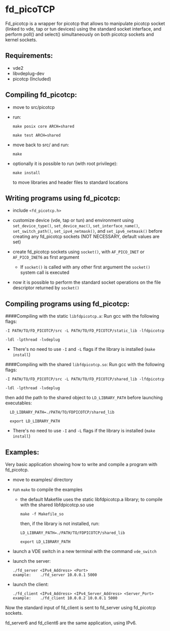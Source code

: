 fd_picoTCP
==========

Fd_picotcp is a wrapper for picotcp that allows to manipulate picotcp socket (linked to 
vde, tap or tun devices) using the standard socket interface, and perform poll() and 
select() simultaneously on both picotcp sockets and kernel sockets.

Requirements:
-------------

- 	vde2
- 	libvdeplug-dev
- 	picotcp (Included)


Compiling fd_picotcp:
---------------------

- move to src/picotcp 
- run: 	
 	```
	make posix core ARCH=shared
	
	make test ARCH=shared
	```
- move back to src/ and run:

	```
	make
	```
- optionally it is possible to run (with root privilege):
	```
	make install
	```
  to move libraries and header files to standard locations


Writing programs using fd_picotcp:
---------------------------------

- include ```<fd_picotcp.h>```

- customize device (vde, tap or tun) and environment using ```set_device_type()```, ```set_device_mac()```,
  ```set_interface_name()```, ```set_switch_path()```,  ```set_ipv4_netmask()```, and ```set_ipv6_netmask()``` 
  before creating any fd_picotcp  sockets 
  (NOT NECESSARY, default values are set)

- create fd_picotcp sockets using ```socket()```, with  ```AF_PICO_INET``` or ```AF_PICO_INET6```
  as first argument
  * If ```socket()``` is called with any other first argument the ```socket()``` system
    call is executed

- now it is possible to perform the standard socket operations on the file 
  descriptor returned by ```socket()```


Compiling programs using fd_picotcp:
-----------------------------------
####Compiling with the static ```libfdpicotcp.a```:
Run gcc with the following flags:

	-I PATH/TO/FD_PICOTCP/src -L PATH/TO/FD_PICOTCP/static_lib -lfdpicotcp

	-ldl -lpthread -lvdeplug
	
- There's no need to use ```-I``` and ```-L``` flags if the library is installed (```make install```)
	
####Compiling with the shared ```libfdpicotcp.so```:
Run gcc with the following flags:

	-I PATH/TO/FD_PICOTCP/src -L PATH/TO/FD_PICOTCP/shared_lib -lfdpicotcp

	-ldl -lpthread -lvdeplug

then add the path to the shared object to ```LD_LIBRARY_PATH``` before launching executables:

	  LD_LIBRARY_PATH=./PATH/TO/FDPICOTCP/shared_lib

	  export LD_LIBRARY_PATH


- There's no need to use ```-I``` and ```-L``` flags if the library is installed (```make install```)

Examples:
---------
Very basic application showing how to write and compile a program with fd_picotcp.

- move to examples/ directory
- run ```make``` to compile the examples 
	* the default Makefile uses the static libfdpicotcp.a library; to compile 
  	  with the shared libfdpicotcp.so use 
	  
	  ```make -f Makefile_so```
	
	  then, if the library is not installed, run:
	  ```	
	  LD_LIBRARY_PATH=./PATH/TO/FDPICOTCP/shared_lib

	  export LD_LIBRARY_PATH
	  ```
		
- launch a VDE switch in a new terminal with the command ```vde_switch```
- launch the server:
	```
	./fd_server <IPv4_Address> <Port>
	example: 	./fd_server 10.0.0.1 5000
	```	

- launch the client:
	```
	./fd_client <IPv4_Address> <IPv4_Server_Address> <Server_Port>
	example:	./fd_client 10.0.0.2 10.0.0.1 5000
	```
	
Now the standard input of fd_client is sent to fd_server using fd_picotcp sockets.
	
fd_server6 and fd_client6 are the same application, using IPv6.
	
